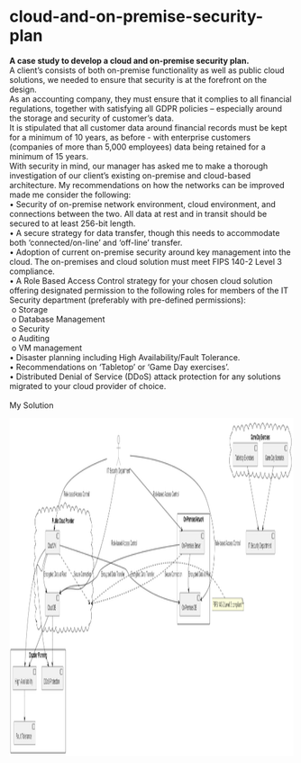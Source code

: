 # cloud-and-on-premise-security-plan
<b>A case study to develop a cloud and on-premise security plan.</b> <br>
A client’s consists of both on-premise functionality as well as public cloud solutions, we needed to ensure that security is at the forefront on the design.<br>
As an accounting company, they must ensure that it complies to all financial regulations, together with satisfying all GDPR policies – especially around the storage and security of customer’s data.<br>
It is stipulated that all customer data around financial records must be kept for a minimum of 10 years, as before - with enterprise customers (companies of more than 5,000 employees) data being retained for a minimum of 15 years.<br>
With security in mind, our manager has asked me to make a thorough investigation of our client’s existing on-premise and cloud-based architecture.  My recommendations on how the networks can be improved made me consider the following:<br>
•	Security of on-premise network environment, cloud environment, and connections between the two. All data at rest and in transit should be secured to at least 256-bit length.<br>
•	A secure strategy for data transfer, though this needs to accommodate both ‘connected/on-line’ and ‘off-line’ transfer.<br>
•	Adoption of current on-premise security around key management into the cloud. The on-premises and cloud solution must meet FIPS 140-2 Level 3 compliance.<br>
•	A Role Based Access Control strategy for your chosen cloud solution offering designated permission to the following roles for members of the IT Security department (preferably with pre-defined permissions):<br>
&nbsp;o	Storage<br>
&nbsp;o	Database Management<br>
&nbsp;o	Security<br>
&nbsp;o	Auditing<br>
&nbsp;o	VM management<br>
•	Disaster planning including High Availability/Fault Tolerance.<br>
•	Recommendations on ‘Tabletop’ or ‘Game Day exercises’.<br>
•	Distributed Denial of Service (DDoS) attack protection for any solutions migrated to your cloud provider of choice.<br>
<br>
My Solution <br>
<p><img src="QuantumAccounting.drawio.png" alt="Qunatum Accounting Hybrid Network Security" width="900" height="600"></p>
<br>


